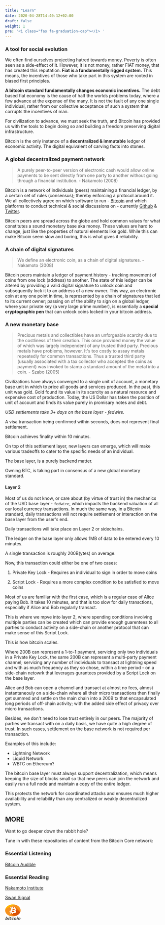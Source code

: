 ```yaml
---
title: "Learn"
date: 2020-04-28T14:40:12+02:00
draft: false
weight: 1
pre: '<i class="fas fa-graduation-cap"></i> '
---
```



### A tool for social evolution

We often find ourselves projecting hatred towards money. Poverty is often seen as a side-effect of it. However, it is not money, rather FIAT money, that has created this reputation. <b>Fiat is a fundamentally rigged system.</b> This means, the incentives of those who take part in this system are rooted in biased first principles. 

<b>A bitcoin standard fundamentally changes economic incentives.</b> The debt based fiat economy is the cause of half the worlds problems today, where a few advance at the expense of the many. It is not the fault of any one single individual, rather from our collective acceptance of such a system that corrupts the incentives of man. 

For civilization to advance, we must seek the truth, and Bitcoin has provided us with the tools to begin doing so and building a freedom preserving digital infrastructure. 

Bitcoin is the only instance of a <b>decentralized & immutable</b> ledger of economic activity. The digital equivalent of </b>carving facts into stones</b>.


### A global decentralized payment network

> A purely peer-to-peer version of electronic cash would allow online payments to be sent directly from one party to another without going through a financial institution. - Nakamoto (2008)

Bitcoin is a network of individuals (peers) maintaining a financial ledger, by a certain set of rules (consensus); thereby enforcing a protocol around it. We all collectively agree on which software to run - [Bitcoin](https://github.com/bitcoin/bitcoin) and which platforms to conduct technical & social discussions on - currently [Github](https://github.com/bitcoin/bitcoin) & [Twitter](https://twitter.com). 

Bitcoin peers are spread across the globe and hold common values for what constitutes a sound monetary base aka money. These values are hard to change, just like the properties of natural elements like gold.  While this can make Bitcoin seem slow and boring, this is what gives it reliability.

### A chain of digital signatures

> We define an electronic coin, as a chain of digital signatures. - Nakamoto (2008)

Bitcoin peers maintain a ledger of payment history - tracking movement of coins from one lock (address) to another. The state of this ledger can be altered by providing a valid digital signature to unlock coin and subsequently lock it to an address of a new owner. This way, an electronic coin at any one point in time, is represented by a chain of signatures that led to its current owner; passing on of the ability to sign on a global ledger, where your private key (a very large prime number), is essentially a <b>special cryptographic pen</b> that can unlock coins locked in your bitcoin address.

### A new monetary base

> Precious metals and collectibles have an unforgeable scarcity due to the costliness of their creation. This once provided money the value of which was largely independent of any trusted third party. Precious metals have problems, however. It's too costly to assay metals repeatedly for common transactions. Thus a trusted third party (usually associated with a tax collector who accepted the coins as payment) was invoked to stamp a standard amount of the metal into a coin. - Szabo (2005)

Civilizations have always converged to a single unit of account, a monetary base unit in which to price all goods and services produced. In the past, this unit was gold. Gold found its value in its scarcity as a natural resource and expensive cost of production. Today, the US Dollar has taken the position of unit of account and finds its value purely in promisary notes and debt. 

*USD settlements take 3+ days on the base layer - fedwire.*

A visa transaction being confirmed within seconds, does not represent final settlement.

Bitcoin achieves finality within 10 minutes.

On top of this settlement layer, new layers can emerge, which will make various tradeoffs to cater to the specific needs of an individual.

The base layer, is a purely backend matter.

Owning BTC, is taking part in consensus of a new global monetary standard.

#### Layer 2

Most of us do not know, or care about (by virtue of trust in) the mechanics of the USD base layer - `fedwire`, which impacts the backend valuation of all our local currency transactions. In much the same way, in a Bitcoin standard, daily transactions will not require settlement or interaction on the base layer from the user's end. 

Daily transactions will take place on Layer 2 or sidechains.

The ledger on the base layer only allows 1MB of data to be entered every 10 minutes.

A single transaction is roughly 200B(ytes) on average. 

Now, this transaction could either be one of two cases:

1. Private Key Lock - Requires an individual to sign in order to move coins

2. Script Lock - Requires a more complex condition to be satisfied to move coins

Most of us are familiar with the first case, which is a regular case of Alice paying Bob.
It takes 10 minutes, and that is too slow for daily transctions, especially if Alice and Bob regularly transact.

This is where we mpve into layer 2, where spending conditions involving multiple parties can be created which can provide enough guarentees to all parties to conduct activity on a side-chain or another protocol that can make sense of this Script Lock. 

This is how bitcoin scales.

Where 200B can represent a 1-to-1 payment, servicing only two individuals in a Private Key Lock,
the same 200B can represent a multi-party payment channel; servicing any number of individuals to transact at lightning speed and with as much frequency as they so chose, within a time period - on a side-chain netowrk that leverages gurantees provided by a Script Lock on the base layer. 

Alice and Bob can open a channel and transact at almost no fees, almost instantaneouly on a side-chain where all their micro transactions then finally get summed and settle on the main chain into a 200B tx that encapsulated long periods of off-chain activity; with the added side effect of privacy over micro transactions.

Besides, we don't need to lose trust entirely in our peers. The majority of parties we transact with on a daily basis, we have quite a high degree of trust. In such cases, settlement on the base network is not required per transaction.

Examples of this include:
- Lightning Network
- Liquid Network
- WBTC on Ethereum?

The bitcoin base layer must always support decentralization, which means keeping the size of blocks small so that new peers can join the network and easily run a full node and maintain a copy of the entire ledger.

This protects the network for coordinated attacks and ensures much higher availability and reliability than any centralized or weakly decentralized system.


## MORE

Want to go deeper down the rabbit hole?

Tune in with these repositories of content from the Bitcoin Core network:

### Essential Listening

[Bitcoin Audible](https://bitcoinaudible.com/library/)

### Essential Reading

[Nakamoto Institute](https://nakamotoinstitute.org/literature/)

[Swan Signal](https://www.swanbitcoin.com/signal/)

<img src="/images/bitcoin.png" alt="Bitcoin" style="width:50px;height:50px;"/>


